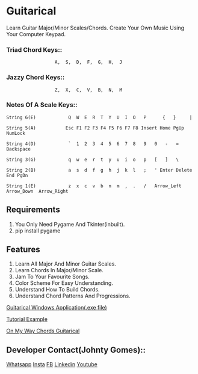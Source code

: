 # Guitarical
Learn Guitar Major/Minor Scales/Chords. Create Your Own Music Using Your Computer Keypad.

### Triad Chord Keys::
                      A,  S,  D,  F,  G,  H,  J
### Jazzy Chord Keys::
                      Z,  X,  C,  V,  B,  N,  M

### Notes Of A Scale Keys::
    String 6(E)            Q  W  E  R  T  Y  U  I  O   P      {   }     |
                
    String 5(A)           Esc F1 F2 F3 F4 F5 F6 F7 F8 Insert Home PgUp NumLock
               
    String 4(D)            `  1  2  3  4  5  6  7  8   9   0   -   =   Backspace
    
    String 3(G)            q  w  e  r  t  y  u  i  o   p   [   ]   \
    
    String 2(B)            a  s  d  f  g  h  j  k  l   ;   ' Enter Delete End PgDn
    
    String 1(E)            z  x  c  v  b  n  m  ,  .   /   Arrow_Left Arrow_Down  Arrow_Right
  
                        
## Requirements
1. You Only Need Pygame And Tkinter(inbuilt).
2. pip install pygame

## Features
1. Learn All Major And Minor Guitar Scales.
2. Learn Chords In Major/Minor Scale.
3. Jam To Your Favourite Songs.
4. Color Scheme For Easy Understanding.
5. Understand How To Build Chords.
6. Understand Chord Patterns And Progressions.

[Guitarical Windows Application(.exe file)](https://drive.google.com/file/d/1k5huvF4G9z8mvqucEDSu_sdcmaw3Odc_/view?usp=sharing)

[Tutorial Example](https://www.youtube.com/watch?v=XMMXVphkpnI)

[On My Way Chords Guitarical](https://www.youtube.com/watch?v=N-oEkUYmWQ4)

## Developer Contact(Johnty Gomes)::
[Whatsapp](http://api.whatsapp.com/send?phone=+919773211427)
[Insta](http://instagram.com/johntygomes7)
[FB](https://www.facebook.com/guitarical.guy.7/)
[Linkedin](https://www.linkedin.com/in/johnty-g-315946b9/)
[Youtube](https://www.youtube.com/c/GuitaricalMaster/)
